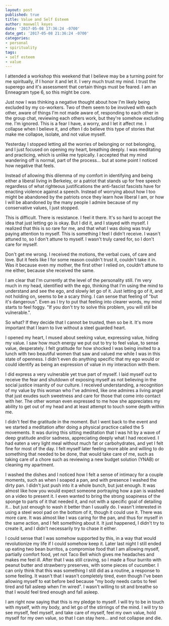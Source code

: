 ```yaml
---
layout: post
published: true
title: Value and Self Esteem
author: maxwell keyes
date: '2017-05-08 17:36:24 -0700'
date_gmt: '2017-05-08 21:36:24 -0700'
categories:
- personal
- spirituality
tags:
- self esteem
- value
---
```


I attended a workshop this weekend that I believe may be a turning point for me
spiritually, if I honor it and let it. I very much trust my mind. I trust the
superego and it's assessment that certain things must be feared. I am an
Enneagram type 6, so this might be core.

Just now I was thinking a negative thought about how I'm likely being excluded
by my co-workers. Two of them seem to be involved with each other, aware of
things I'm not made aware of, responding to each other in the group chat,
reviewing each others work, but they're somehow excluding me. I'm ignored. This
is a fear I have, a worry, and I let it affect me. I collapse when I believe it,
and often I do believe this type of stories that make me collapse, isolate, and
not value myself.

Yesterday I stopped letting all the worries of belonging or not belonging, and I
just focused on opening my heart, breathing deeply. I was meditating and
practicing, which is unlike me typically. I accepted that my mind wandering off
is normal, part of the process... but at some point I noticed how negative that
feels.

Instead of allowing this dilemma of my comfort in identifying and being either a
liberal living in Berkeley, or a patriot that stands up for free speech
regardless of what righteous justifications the anti-fascist fascists have for
enacting violence against a speech. Instead of worrying about how I too might be
abandoned by the patriots once they learn how liberal I am, or how I will be
abandoned by the many people I admire because of my conservative values, I just
stopped.

This is difficult. There is resistance. I feel it there. It's so hard to accept
the idea that just letting go is okay. But I did it, and I stayed with myself. I
realized that this is so rare for me, and that what I was doing was truly paying
attention to myself. This is something I feel I didn't receive. I wasn't attuned
to, so I don't attune to myself. I wasn't truly cared for, so I don't care for
myself.

Don't get me wrong. I received the motions, the verbal cues, of care and love.
But it feels like I for some reason couldn't trust it, couldn't take it in. Was
it because even my mother, the first other I relied on, couldn't attune to me
either, because she received the same.

I am clear that I'm currently at the level of the personality still. I'm very
much in my head, identified with the ego, thinking that I'm using the mind to
understand and see the ego, and slowly let go of it. Just letting go of it, and
not holding on, seems to be a scary thing. I can sense that feeling of "but it's
dangerous". Even as I try to put that feeling into clearer words, my mind starts
to feel foggy. "If you don't try to solve this problem, you will still be
vulnerable.".

So what? If they decide that I cannot be trusted, then so be it. It's more
important that I learn to live without a steel guarded heart.

I opened my heart, I mused about seeking value, expressing value, hiding my
value. I saw how much energy we put out to try to feel value, to sense value,
desperately. I felt gratitude for how shocked I was being invited to a lunch
with two beautiful women that saw and valued me while I was in this state of
openness. I didn't even do anything specific that my ego would or could identify
as being an expression of value in my interaction with them.

I did express a very vulnerable yet true part of myself. I laid myself out to
receive the fear and shutdown of exposing myself as not believing in the social
justice insanity of our culture. I received understanding, a recognition of my
value by this woman who I've admired, like one admires a living angel that just
exudes such sweetness and care for those that come into contact with her. The
other woman even expressed to me how she appreciates my ability to get out of my
head and at least attempt to touch some depth within me.

I didn't feel the gratitude in the moment. But I went back to the event and we
started a meditation after doing a physical practice called the 5 movements. It
was during this sitting meditation that I was hit by a wave of deep gratitude
and/or sadness, appreciating deeply what I had received. I had eaten a very
light meal without much fat or carbohydrates, and yet I felt fine for most of
the day. I felt myself later feeling more able and willing to do something that
needed to be done, that would take care of me, such as taking care of a chore
such as reviewing a new budget solution (YNAB) or cleaning my apartment.

I washed the dishes and I noticed how I felt a sense of intimacy for a couple
moments, such as when I soaped a pan, and with presence I washed the dirty pan.
I didn't just push into it a whole bunch, but just enough. It was almost like
how you would expect someone portraying how a pan is washed on a video to
present it. I even wanted to bring the strong soapiness of the sponge to parts
of it that needed it, and not with a specific goal of detailing it... but just
enough to wash it better than I usually do. I wasn't interested in using a steel
wool pad on the bottom of it, though it could use it. There was more care. It
was almost like I was caring for the pan, and thus for myself in the same
action, and I felt something about it. It just happened, I didn't try to create
it, and I didn't necessarily try to chase it either.

I could sense that I was somehow supported by this, in a way that would
revolutionize my life if I could somehow keep it. Later last night I still ended
up eating two bean burritos, a compromise food that I am allowing myself,
partially comfort food, yet not Taco Bell which gives me headaches and makes me
feel ill. After that I was still craving, so I made a flour burrito with peanut
butter and strawberry preserves, with some pieces of cucumber. I can only think
that this was something I still did as a routine, a response to some feeling. It
wasn't that I wasn't completely tired, even though I've been allowing myself to
eat before bed because "my body needs carbs to feel tired and fall asleep when
I'm wired". I wasn't willing to sit and breathe so that I would feel tired
enough and fall asleep.

I am right now saying that this is my pledge to myself. I will try to be in
touch with myself, with my body, and let go of the stirrings of the mind. I will
try to see myself, feel myself, and take care of myself, feel my own value, hold
myself for my own value, so that I can stay here... and not collapse and die.

